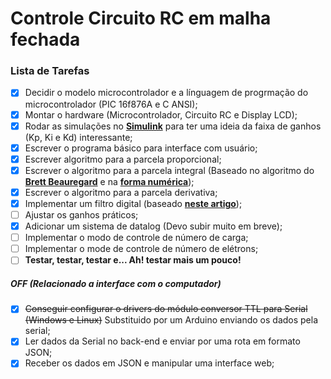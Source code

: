 # Controle Circuito RC em malha fechada

### Lista de Tarefas ###

- [x] Decidir o modelo microcontrolador e a línguagem de progrmação do microcontrolador (PIC 16f876A e C ANSI);
- [x] Montar o hardware (Microcontrolador, Circuito RC e Display LCD);
- [x] Rodar as simulações no [**Simulink**](https://pt.wikipedia.org/wiki/Simulink) para ter uma ideia da faixa de ganhos (Kp, Ki e Kd) interessante;
- [x] Escrever o programa básico para interface com usuário;
- [x] Escrever algoritmo para a parcela proporcional;
- [x] Escrever o algoritmo para a parcela integral (Baseado no algoritmo do [**Brett Beauregard**](http://brettbeauregard.com/blog/) e na [**forma numérica**](https://pt.wikipedia.org/wiki/Integra%C3%A7%C3%A3o_num%C3%A9rica#Ordem_de_aproxima%C3%A7%C3%A3o));
- [x] Escrever o algoritmo para a parcela derivativa;
- [x] Implementar um filtro digital (baseado [**neste artigo**](https://zipcpu.com/dsp/2017/08/19/simple-filter.html));
- [ ] Ajustar os ganhos práticos;
- [x] Adicionar um sistema de datalog (Devo subir muito em breve);
- [ ] Implementar o modo de controle de número de carga;
- [ ] Implementar o mode de controle de número de elétrons;
- [ ] **Testar, testar, testar e... Ah! testar mais um pouco!**

##### **OFF (Relacionado a interface com o computador)** #####
- [x] ~~Conseguir configurar o drivers do módulo conversor TTL para Serial (Windows e Linux)~~ Substituido por um Arduino enviando os dados pela serial;
- [x] Ler dados da Serial no back-end e enviar por uma rota em formato JSON;
- [x] Receber os dados em JSON e manipular uma interface web;
